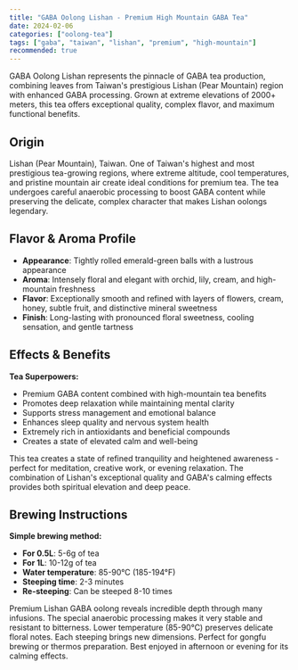 ```yaml
---
title: "GABA Oolong Lishan - Premium High Mountain GABA Tea"
date: 2024-02-06
categories: ["oolong-tea"]
tags: ["gaba", "taiwan", "lishan", "premium", "high-mountain"]
recommended: true
---
```


GABA Oolong Lishan represents the pinnacle of GABA tea production, combining leaves from Taiwan's prestigious Lishan (Pear Mountain) region with enhanced GABA processing. Grown at extreme elevations of 2000+ meters, this tea offers exceptional quality, complex flavor, and maximum functional benefits.

## Origin

Lishan (Pear Mountain), Taiwan. One of Taiwan's highest and most prestigious tea-growing regions, where extreme altitude, cool temperatures, and pristine mountain air create ideal conditions for premium tea. The tea undergoes careful anaerobic processing to boost GABA content while preserving the delicate, complex character that makes Lishan oolongs legendary.

## Flavor & Aroma Profile

- **Appearance**: Tightly rolled emerald-green balls with a lustrous appearance
- **Aroma**: Intensely floral and elegant with orchid, lily, cream, and high-mountain freshness
- **Flavor**: Exceptionally smooth and refined with layers of flowers, cream, honey, subtle fruit, and distinctive mineral sweetness
- **Finish**: Long-lasting with pronounced floral sweetness, cooling sensation, and gentle tartness

## Effects & Benefits

**Tea Superpowers:**
- Premium GABA content combined with high-mountain tea benefits
- Promotes deep relaxation while maintaining mental clarity
- Supports stress management and emotional balance
- Enhances sleep quality and nervous system health
- Extremely rich in antioxidants and beneficial compounds
- Creates a state of elevated calm and well-being

This tea creates a state of refined tranquility and heightened awareness - perfect for meditation, creative work, or evening relaxation. The combination of Lishan's exceptional quality and GABA's calming effects provides both spiritual elevation and deep peace.

## Brewing Instructions

**Simple brewing method:**
- **For 0.5L**: 5-6g of tea
- **For 1L**: 10-12g of tea
- **Water temperature**: 85-90°C (185-194°F)
- **Steeping time**: 2-3 minutes
- **Re-steeping**: Can be steeped 8-10 times

Premium Lishan GABA oolong reveals incredible depth through many infusions. The special anaerobic processing makes it very stable and resistant to bitterness. Lower temperature (85-90°C) preserves delicate floral notes. Each steeping brings new dimensions. Perfect for gongfu brewing or thermos preparation. Best enjoyed in afternoon or evening for its calming effects.
